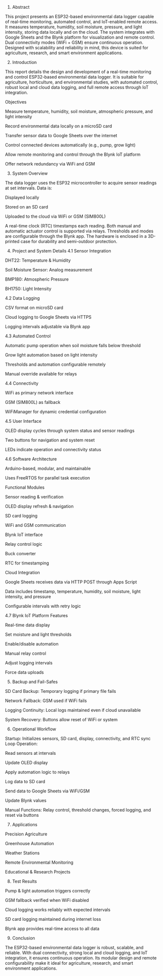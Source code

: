 1. Abstract

This project presents an ESP32-based environmental data logger capable of real-time monitoring, automated control, and IoT-enabled remote access. 
It measures temperature, humidity, soil moisture, pressure, and light intensity, storing data locally and on the cloud. The system integrates with Google Sheets and the Blynk platform for visualization and remote control. 
Dual connectivity modes (WiFi + GSM) ensure continuous operation. Designed with scalability and reliability in mind, this device is suited for agriculture, research, and smart environment applications.

2. Introduction

This report details the design and development of a real-time monitoring and control ESP32-based environmental data logger. 
It is suitable for agriculture, horticulture, and environmental studies, with automated control, robust local and cloud data logging, and full remote access through IoT integration.

Objectives

Measure temperature, humidity, soil moisture, atmospheric pressure, and light intensity

Record environmental data locally on a microSD card

Transfer sensor data to Google Sheets over the internet

Control connected devices automatically (e.g., pump, grow light)

Allow remote monitoring and control through the Blynk IoT platform

Offer network redundancy via WiFi and GSM

3. System Overview

The data logger uses the ESP32 microcontroller to acquire sensor readings at set intervals. Data is:

Displayed locally

Stored on an SD card

Uploaded to the cloud via WiFi or GSM (SIM800L)

A real-time clock (RTC) timestamps each reading. Both manual and automatic actuator control is supported via relays. 
Thresholds and modes are configurable through the Blynk app. The hardware is enclosed in a 3D-printed case for durability and semi-outdoor protection.

4. Project and System Details
4.1 Sensor Integration

DHT22: Temperature & Humidity

Soil Moisture Sensor: Analog measurement

BMP180: Atmospheric Pressure

BH1750: Light Intensity

4.2 Data Logging

CSV format on microSD card

Cloud logging to Google Sheets via HTTPS

Logging intervals adjustable via Blynk app

4.3 Automated Control

Automatic pump operation when soil moisture falls below threshold

Grow light automation based on light intensity

Thresholds and automation configurable remotely

Manual override available for relays

4.4 Connectivity

WiFi as primary network interface

GSM (SIM800L) as fallback

WiFiManager for dynamic credential configuration

4.5 User Interface

OLED display cycles through system status and sensor readings

Two buttons for navigation and system reset

LEDs indicate operation and connectivity status

4.6 Software Architecture

Arduino-based, modular, and maintainable

Uses FreeRTOS for parallel task execution

Functional Modules

Sensor reading & verification

OLED display refresh & navigation

SD card logging

WiFi and GSM communication

Blynk IoT interface

Relay control logic

Buck converter

RTC for timestamping

Cloud Integration

Google Sheets receives data via HTTP POST through Apps Script

Data includes timestamp, temperature, humidity, soil moisture, light intensity, and pressure

Configurable intervals with retry logic

4.7 Blynk IoT Platform Features

Real-time data display

Set moisture and light thresholds

Enable/disable automation

Manual relay control

Adjust logging intervals

Force data uploads

5. Backup and Fail-Safes

SD Card Backup: Temporary logging if primary file fails

Network Fallback: GSM used if WiFi fails

Logging Continuity: Local logs maintained even if cloud unavailable

System Recovery: Buttons allow reset of WiFi or system

6. Operational Workflow

Startup: Initializes sensors, SD card, display, connectivity, and RTC sync
Loop Operation:

Read sensors at intervals

Update OLED display

Apply automation logic to relays

Log data to SD card

Send data to Google Sheets via WiFi/GSM

Update Blynk values

Manual Functions: Relay control, threshold changes, forced logging, and reset via buttons

7. Applications

Precision Agriculture

Greenhouse Automation

Weather Stations

Remote Environmental Monitoring

Educational & Research Projects

8. Test Results

Pump & light automation triggers correctly

GSM fallback verified when WiFi disabled

Cloud logging works reliably with expected intervals

SD card logging maintained during internet loss

Blynk app provides real-time access to all data

9. Conclusion

The ESP32-based environmental data logger is robust, scalable, and reliable. With dual connectivity, strong local and cloud logging, and IoT integration, it ensures continuous operation. 
Its modular design and remote configurability make it ideal for agriculture, research, and smart environment applications.
